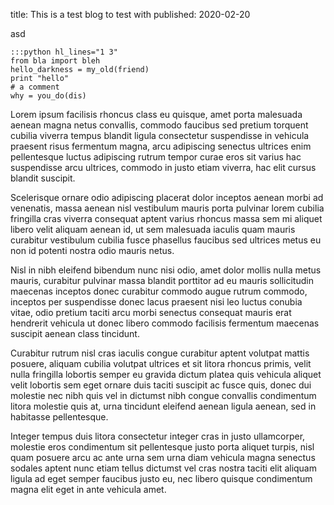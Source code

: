 title: This is a test blog to test with
published: 2020-02-20



asd

    :::python hl_lines="1 3"
    from bla import bleh
    hello_darkness = my_old(friend)
    print "hello"
    # a comment
    why = you_do(dis)

Lorem ipsum facilisis rhoncus class eu quisque, amet porta malesuada aenean magna netus convallis, commodo faucibus sed pretium torquent cubilia viverra tempus blandit ligula consectetur suspendisse in vehicula praesent risus fermentum magna, arcu adipiscing senectus ultrices enim pellentesque luctus adipiscing rutrum tempor curae eros sit varius hac suspendisse arcu ultrices, commodo in justo etiam viverra, hac elit cursus blandit suscipit.

Scelerisque ornare odio adipiscing placerat dolor inceptos aenean morbi ad venenatis, massa aenean nisl vestibulum mauris porta pulvinar lorem cubilia fringilla cras viverra consequat aptent varius rhoncus massa sem mi aliquet libero velit aliquam aenean id, ut sem malesuada iaculis quam mauris curabitur vestibulum cubilia fusce phasellus faucibus sed ultrices metus eu non id potenti nostra odio mauris netus.

Nisl in nibh eleifend bibendum nunc nisi odio, amet dolor mollis nulla metus mauris, curabitur pulvinar massa blandit porttitor ad eu mauris sollicitudin maecenas inceptos donec curabitur commodo augue rutrum commodo, inceptos per suspendisse donec lacus praesent nisi leo luctus conubia vitae, odio pretium taciti arcu morbi senectus consequat mauris erat hendrerit vehicula ut donec libero commodo facilisis fermentum maecenas suscipit aenean class tincidunt.

Curabitur rutrum nisl cras iaculis congue curabitur aptent volutpat mattis posuere, aliquam cubilia volutpat ultrices et sit litora rhoncus primis, velit nulla fringilla lobortis semper eu gravida dictum platea quis vehicula aliquet velit lobortis sem eget ornare duis taciti suscipit ac fusce quis, donec dui molestie nec nibh quis vel in dictumst nibh congue convallis condimentum litora molestie quis at, urna tincidunt eleifend aenean ligula aenean, sed in habitasse pellentesque.

Integer tempus duis litora consectetur integer cras in justo ullamcorper, molestie eros condimentum sit pellentesque justo porta aliquet turpis, nisl quam posuere arcu ac ante urna sem urna diam vehicula magna senectus sodales aptent nunc etiam tellus dictumst vel cras nostra taciti elit aliquam ligula ad eget semper faucibus justo eu, nec libero quisque condimentum magna elit eget in ante vehicula amet.